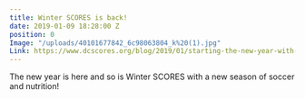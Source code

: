 ```yaml
---
title: Winter SCORES is back!
date: 2019-01-09 18:28:00 Z
position: 0
Image: "/uploads/40101677842_6c98063804_k%20(1).jpg"
Link: https://www.dcscores.org/blog/2019/01/starting-the-new-year-with-a-healthy-mindset
---
```


The new year is here and so is Winter SCORES with a new season of soccer and nutrition!
